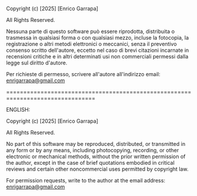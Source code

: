 Copyright (c) [2025] [Enrico Garrapa]

All Rights Reserved.

Nessuna parte di questo software può essere riprodotta, distribuita o trasmessa
in qualsiasi forma o con qualsiasi mezzo, incluse la fotocopia, la registrazione
o altri metodi elettronici o meccanici, senza il preventivo consenso scritto
dell'autore, eccetto nel caso di brevi citazioni incarnate in recensioni critiche
e in altri determinati usi non commerciali permessi dalla legge sul diritto d'autore.

Per richieste di permesso, scrivere all'autore all'indirizzo email: enrigarrapa@gmail.com

================================================================================

ENGLISH:

Copyright (c) [2025] [Enrico Garrapa]

All Rights Reserved.

No part of this software may be reproduced, distributed, or transmitted in any
form or by any means, including photocopying, recording, or other electronic
or mechanical methods, without the prior written permission of the author,
except in the case of brief quotations embodied in critical reviews and certain
other noncommercial uses permitted by copyright law.

For permission requests, write to the author at the email address: enrigarrapa@gmail.com